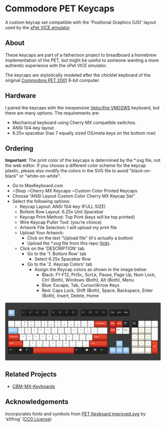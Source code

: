 # Commodore PET Keycaps
A custom keycap set compatible with the 'Positional Graphics (US)' layout used by the [xPet VICE emulator](https://vice-emu.sourceforge.io/).

## About
These keycaps are part of a father/son project to breadboard a homebrew implementation of the PET, but might be useful to someone wanting a more authentic experience with the xPet VICE emulator.

The keycaps are stylistically modeled after the chicklet keyboard of the original [Commodore PET 2001](https://en.wikipedia.org/wiki/Commodore_PET) 8-bit computer.

## Hardware
I paired the keycaps with the inexpensive [Velocifire VM02WS](https://smile.amazon.com/gp/product/B08L8QSTLY) keyboard, but there are many options.  The requirements are:

* Mechanical keyboard using Cherry MX compatible switches.
* ANSI 104-key layout.
* 6.25x spacebar (has 7 equally sized OS/meta keys on the bottom row)

## Ordering
**Important**: The print color of the keycaps is determined by the *.svg file, not the web editor.  If you choose a different color scheme for the keycap plastic, please also modify the colors in the SVG file to avoid "black-on-black" or "white-on-white".

* Go to MaxKeyboard.com
* ~Shop ~Cherry MX Keycaps ~Custom Color Printed Keycaps
* Choose "ANSI Layout Custom Color Cherry MX Keycap Set"
* Select the following options:
    * Keycap Layout: ANSI 104-key (FULL SIZE)
    * Bottom Row Layout: 6.25x Unit Spacebar
    * Keycap Print Method: Top Print (keys will be top printed)
    * Wire Keycap Puller Tool: (you're choice)
    * Artwork File Selection: I will upload my print file
    * Upload Your Artwork:
        * Click on the text "Upload file" (it's actually a button)
        * Upload the *.svg file from this repo ([link](https://raw.githubusercontent.com/DLehenbauer/commodore-pet-keycaps/main/MaxKeyboard/MAX_104_6.25_ANSI_COLOR_TOP_PRINT_07_2019.svg)).
    * Click on the 'DESCRIPTION' tab
        * Go to the '1. Bottom Row' tab
            * Select 6.25x Spacebar Row
        * Go to the '2. Keycap Colors' tab
            * Assign the Keycap colors as shown in the image below
               * Black: F1-F12, PrtSc, ScrLk, Pause, Page Up, Num Lock, Ctrl (Both), Windows (Both), Alt (Both), Menu
               * Blue: Escape, Tab, Cursor/Arrow Keys
               * Red: Caps Lock, Shift (Both), Space, Backspace, Enter (Both), Insert, Delete, Home
            
![Keycap Colors](https://github.com/DLehenbauer/commodore-pet-keycaps/blob/main/MaxKeyboard/Keycap-Colors.png)

## Related Projects
* [CBM-MX-Keyboards](https://github.com/sjgray/CBM-MX-Keyboards)

## Acknowledgements
Incorporates fonts and symbols from [PET Keyboard improved.svg](https://commons.wikimedia.org/wiki/File:PET_Keyboard_improved.svg) by 'e5frog' ([CC0 License](https://creativecommons.org/publicdomain/zero/1.0/))
